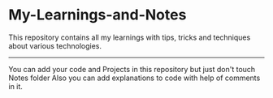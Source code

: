 # My-Learnings-and-Notes
This repository contains all my learnings with tips, tricks and techniques about various technologies.

***

You can add your code and Projects in this repository but just don't touch Notes folder
Also you can add explanations to code with help of comments in it.
